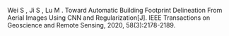 Wei S ,  Ji S ,  Lu M . Toward Automatic Building Footprint Delineation From Aerial Images Using CNN and Regularization[J]. IEEE Transactions on Geoscience and Remote Sensing, 2020, 58(3):2178-2189.
